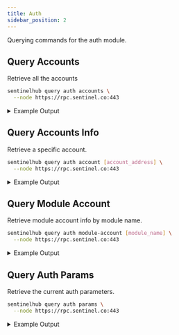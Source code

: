 ```yaml
---
title: Auth
sidebar_position: 2
---
```


Querying commands for the auth module.

## Query Accounts

Retrieve all the accounts

```bash
sentinelhub query auth accounts \
  --node https://rpc.sentinel.co:443
```
<details>
<summary>Example Output</summary>
<p>

```bash
accounts:
- '@type': /cosmos.auth.v1beta1.BaseAccount
  account_number: "290737"
  address: sent1llllth4ntelpjk59zxdksl2tdj6t7w8tglr97y
  pub_key: null
  sequence: "0"
- '@type': /cosmos.auth.v1beta1.BaseAccount
  account_number: "161577"
  address: sent1lll7cyvcnc5cldmlapwwpcvj2atnxjg27lkx9c
  pub_key: null
  sequence: "0"
pagination:
  next_key: //+1x/RHu6glTRiZ8/F17KBnYr0=
  total: "0"
```

</p>
</details>

## Query Accounts Info

Retrieve a specific account.

```bash
sentinelhub query auth account [account_address] \
  --node https://rpc.sentinel.co:443
```
<details>
<summary>Example Output</summary>
<p>

```bash
'@type': /cosmos.auth.v1beta1.BaseAccount
account_number: "290737"
address: sent1llllth4ntelpjk59zxdksl2tdj6t7w8tglr97y
pub_key: null
sequence: "0"
```

</p>
</details>

## Query Module Account

Retrieve module account info by module name.

```bash
sentinelhub query auth module-account [module_name] \
  --node https://rpc.sentinel.co:443
```
<details>
<summary>Example Output</summary>
<p>

```bash
account:
  '@type': /cosmos.auth.v1beta1.ModuleAccount
  base_account:
    account_number: "588024"
    address: sent1xds4f0m87ajl3a6az6s2enhxrd0wta48ta2nhs
    pub_key: null
    sequence: "0"
  name: wasm
  permissions:
  - burner
```

</p>
</details>

## Query Auth Params

Retrieve the current auth parameters.

```bash
sentinelhub query auth params \
  --node https://rpc.sentinel.co:443
```
<details>
<summary>Example Output</summary>
<p>

```bash
max_memo_characters: "256"
sig_verify_cost_ed25519: "590"
sig_verify_cost_secp256k1: "1000"
tx_sig_limit: "7"
tx_size_cost_per_byte: "150"
```

</p>
</details>